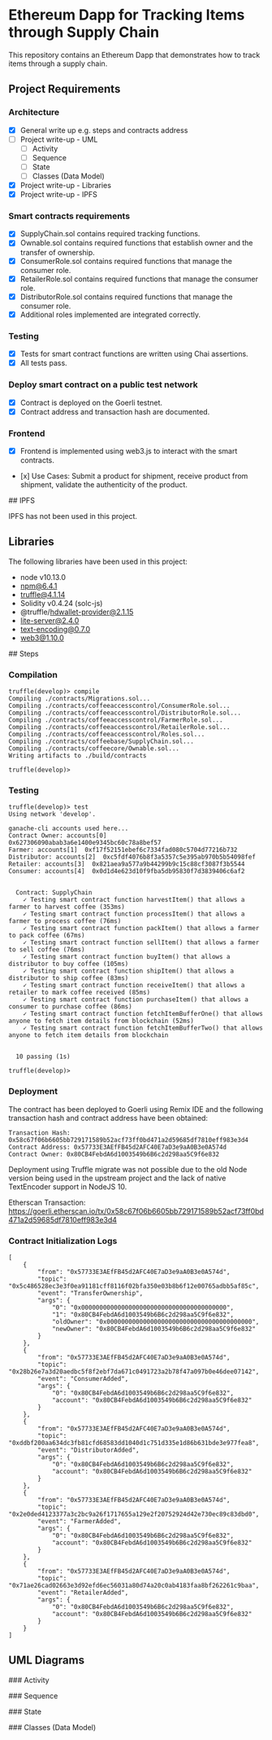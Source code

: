 # Ethereum Dapp for Tracking Items through Supply Chain

This repository contains an Ethereum Dapp that demonstrates how to track items through a supply chain.

## Project Requirements

### Architecture

- [x] General write up e.g. steps and contracts address
- [ ] Project write-up - UML
  - [ ] Activity
  - [ ] Sequence
  - [ ] State
  - [ ] Classes (Data Model)
- [x] Project write-up - Libraries
- [x] Project write-up - IPFS

### Smart contracts requirements

- [x] SupplyChain.sol contains required tracking functions.
- [x] Ownable.sol contains required functions that establish owner and the transfer of ownership.
- [x] ConsumerRole.sol contains required functions that manage the consumer role.
- [x] RetailerRole.sol contains required functions that manage the consumer role.
- [x] DistributorRole.sol contains required functions that manage the consumer role.
- [x] Additional roles implemented are integrated correctly.

### Testing

- [x] Tests for smart contract functions are written using Chai assertions.
- [x] All tests pass.

### Deploy smart contract on a public test network

- [x] Contract is deployed on the Goerli testnet.
- [x] Contract address and transaction hash are documented.

### Frontend

- [x] Frontend is implemented using web3.js to interact with the smart contracts.
- [x] Use Cases: Submit a product for shipment, receive product from shipment, validate the authenticity of the product.

## IPFS

IPFS has not been used in this project.

## Libraries

The following libraries have been used in this project:

- node v10.13.0
- npm@6.4.1
- truffle@4.1.14
- Solidity v0.4.24 (solc-js)
- @truffle/hdwallet-provider@2.1.15
- lite-server@2.4.0
- text-encoding@0.7.0
- web3@1.10.0

## Steps

### Compilation

```
truffle(develop)> compile
Compiling ./contracts/Migrations.sol...
Compiling ./contracts/coffeeaccesscontrol/ConsumerRole.sol...
Compiling ./contracts/coffeeaccesscontrol/DistributorRole.sol...
Compiling ./contracts/coffeeaccesscontrol/FarmerRole.sol...
Compiling ./contracts/coffeeaccesscontrol/RetailerRole.sol...
Compiling ./contracts/coffeeaccesscontrol/Roles.sol...
Compiling ./contracts/coffeebase/SupplyChain.sol...
Compiling ./contracts/coffeecore/Ownable.sol...
Writing artifacts to ./build/contracts

truffle(develop)>
```

### Testing

```
truffle(develop)> test
Using network 'develop'.

ganache-cli accounts used here...
Contract Owner: accounts[0]  0x627306090abab3a6e1400e9345bc60c78a8bef57
Farmer: accounts[1]  0xf17f52151ebef6c7334fad080c5704d77216b732
Distributor: accounts[2]  0xc5fdf4076b8f3a5357c5e395ab970b5b54098fef
Retailer: accounts[3]  0x821aea9a577a9b44299b9c15c88cf3087f3b5544
Consumer: accounts[4]  0x0d1d4e623d10f9fba5db95830f7d3839406c6af2


  Contract: SupplyChain
    ✓ Testing smart contract function harvestItem() that allows a farmer to harvest coffee (353ms)
    ✓ Testing smart contract function processItem() that allows a farmer to process coffee (76ms)
    ✓ Testing smart contract function packItem() that allows a farmer to pack coffee (67ms)
    ✓ Testing smart contract function sellItem() that allows a farmer to sell coffee (76ms)
    ✓ Testing smart contract function buyItem() that allows a distributor to buy coffee (105ms)
    ✓ Testing smart contract function shipItem() that allows a distributor to ship coffee (83ms)
    ✓ Testing smart contract function receiveItem() that allows a retailer to mark coffee received (85ms)
    ✓ Testing smart contract function purchaseItem() that allows a consumer to purchase coffee (86ms)
    ✓ Testing smart contract function fetchItemBufferOne() that allows anyone to fetch item details from blockchain (52ms)
    ✓ Testing smart contract function fetchItemBufferTwo() that allows anyone to fetch item details from blockchain


  10 passing (1s)

truffle(develop)>
```

### Deployment

The contract has been deployed to Goerli using Remix IDE and the following transaction hash and contract address have been obtained:

```
Transaction Hash: 0x58c67f06b6605bb729171589b52acf73ff0bd471a2d59685df7810eff983e3d4
Contract Address: 0x57733E3AEfFB45d2AFC40E7aD3e9aA0B3e0A574d
Contract Owner: 0x80CB4FebdA6d1003549b6B6c2d298aa5C9f6e832
```

Deployment using Truffle migrate was not possible due to the old Node version being used in the upstream project and the lack of native TextEncoder support in NodeJS 10.

Etherscan Transaction: https://goerli.etherscan.io/tx/0x58c67f06b6605bb729171589b52acf73ff0bd471a2d59685df7810eff983e3d4

### Contract Initialization Logs

```
[
	{
		"from": "0x57733E3AEfFB45d2AFC40E7aD3e9aA0B3e0A574d",
		"topic": "0x5c486528ec3e3f0ea91181cff8116f02bfa350e03b8b6f12e00765adbb5af85c",
		"event": "TransferOwnership",
		"args": {
			"0": "0x0000000000000000000000000000000000000000",
			"1": "0x80CB4FebdA6d1003549b6B6c2d298aa5C9f6e832",
			"oldOwner": "0x0000000000000000000000000000000000000000",
			"newOwner": "0x80CB4FebdA6d1003549b6B6c2d298aa5C9f6e832"
		}
	},
	{
		"from": "0x57733E3AEfFB45d2AFC40E7aD3e9aA0B3e0A574d",
		"topic": "0x28b26e7a3d20aedbc5f8f2ebf7da671c0491723a2b78f47a097b0e46dee07142",
		"event": "ConsumerAdded",
		"args": {
			"0": "0x80CB4FebdA6d1003549b6B6c2d298aa5C9f6e832",
			"account": "0x80CB4FebdA6d1003549b6B6c2d298aa5C9f6e832"
		}
	},
	{
		"from": "0x57733E3AEfFB45d2AFC40E7aD3e9aA0B3e0A574d",
		"topic": "0xddbf200aa634dc3fb81cfd68583dd1040d1c751d335e1d86b631bde3e977fea8",
		"event": "DistributorAdded",
		"args": {
			"0": "0x80CB4FebdA6d1003549b6B6c2d298aa5C9f6e832",
			"account": "0x80CB4FebdA6d1003549b6B6c2d298aa5C9f6e832"
		}
	},
	{
		"from": "0x57733E3AEfFB45d2AFC40E7aD3e9aA0B3e0A574d",
		"topic": "0x2e0ded4123377a3c2bc9a26f1717655a129e2f20752924d42e730ec89c83dbd0",
		"event": "FarmerAdded",
		"args": {
			"0": "0x80CB4FebdA6d1003549b6B6c2d298aa5C9f6e832",
			"account": "0x80CB4FebdA6d1003549b6B6c2d298aa5C9f6e832"
		}
	},
	{
		"from": "0x57733E3AEfFB45d2AFC40E7aD3e9aA0B3e0A574d",
		"topic": "0x71ae26cad02663e3d92efd6ec56031a80d74a20c0ab4183faa8bf262261c9baa",
		"event": "RetailerAdded",
		"args": {
			"0": "0x80CB4FebdA6d1003549b6B6c2d298aa5C9f6e832",
			"account": "0x80CB4FebdA6d1003549b6B6c2d298aa5C9f6e832"
		}
	}
]
```

## UML Diagrams

### Activity

### Sequence

### State

### Classes (Data Model)
